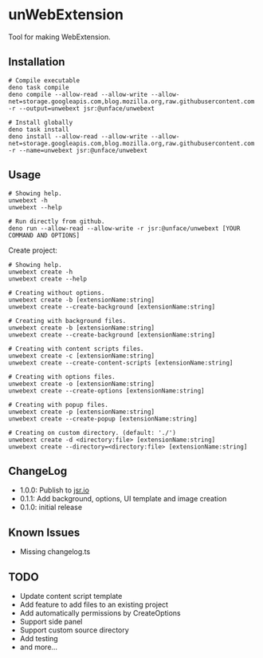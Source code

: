 # unWebExtension

Tool for making WebExtension.

## Installation

```
# Compile executable
deno task compile
deno compile --allow-read --allow-write --allow-net=storage.googleapis.com,blog.mozilla.org,raw.githubusercontent.com -r --output=unwebext jsr:@unface/unwebext

# Install globally
deno task install
deno install --allow-read --allow-write --allow-net=storage.googleapis.com,blog.mozilla.org,raw.githubusercontent.com -r --name=unwebext jsr:@unface/unwebext
```

## Usage

```
# Showing help.
unwebext -h
unwebext --help

# Run directly from github.
deno run --allow-read --allow-write -r jsr:@unface/unwebext [YOUR COMMAND AND OPTIONS]
```

Create project:

```
# Showing help.
unwebext create -h
unwebext create --help

# Creating without options.
unwebext create -b [extensionName:string]
unwebext create --create-background [extensionName:string]

# Creating with background files.
unwebext create -b [extensionName:string]
unwebext create --create-background [extensionName:string]

# Creating with content scripts files.
unwebext create -c [extensionName:string]
unwebext create --create-content-scripts [extensionName:string]

# Creating with options files.
unwebext create -o [extensionName:string]
unwebext create --create-options [extensionName:string]

# Creating with popup files.
unwebext create -p [extensionName:string]
unwebext create --create-popup [extensionName:string]

# Creating on custom directory. (default: './')
unwebext create -d <directory:file> [extensionName:string]
unwebext create --directory=<directory:file> [extensionName:string]
```

## ChangeLog

- 1.0.0: Publish to [jsr.io](https://jsr.io/@unface/unwebext)
- 0.1.1: Add background, options, UI template and image creation
- 0.1.0: initial release

## Known Issues

- Missing changelog.ts

## TODO

- Update content script template
- Add feature to add files to an existing project
- Add automatically permissions by CreateOptions
- Support side panel
- Support custom source directory
- Add testing
- and more...
